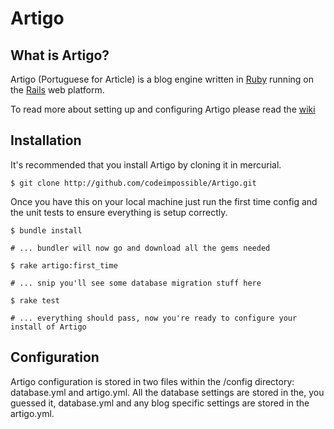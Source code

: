 # Artigo


## What is Artigo?
Artigo (Portuguese for Article) is a blog engine written in [Ruby](http://ruby-lang.org) running on the [Rails](http://rubyonrails.org) web platform.


To read more about setting up and configuring Artigo please read the [wiki](wiki)


## Installation
It's recommended that you install Artigo by cloning it in mercurial.

    $ git clone http://github.com/codeimpossible/Artigo.git


Once you have this on your local machine just run the first time config and the unit tests to ensure everything is setup correctly.

    $ bundle install
 
    # ... bundler will now go and download all the gems needed

    $ rake artigo:first_time

    # ... snip you'll see some database migration stuff here

    $ rake test

    # ... everything should pass, now you're ready to configure your install of Artigo

## Configuration
Artigo configuration is stored in two files within the /config directory: database.yml and artigo.yml. All the database settings are stored in the, you guessed it, database.yml and any blog specific settings are stored in the artigo.yml.